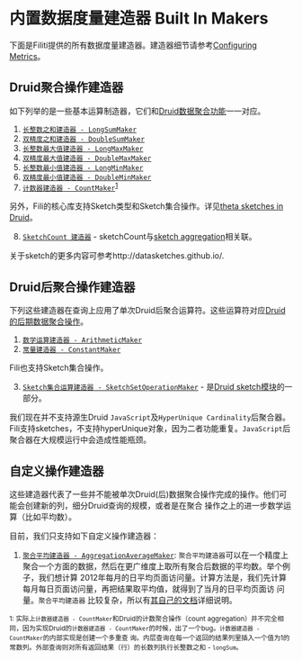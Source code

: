 内置数据度量建造器 Built In Makers
===============

下面是Filiti提供的所有数据度量建造器。建造器细节请参考[Configuring Metrics][configuring metrics]。

Druid聚合操作建造器
---------------------------------------

如下列举的是一些基本运算制造器，它们和[Druid数据聚合功能][druid aggregations]一一对应。


1. [`长整数之和建造器 - LongSumMaker`][LongSumMaker]
2. [`双精度之和建造器 - DoubleSumMaker`][DoubleSumMaker]
3. [`长整数最大值建造器 - LongMaxMaker`][LongMaxMaker]
4. [`双精度最大值建造器 - DoubleMaxMaker`][doubleMaxMaker]
5. [`长整数最小值建造器 - LongMinMaker`][LongMinMaker]
6. [`双精度最小值建造器 - DoubleMinMaker`][DoubleMinMaker]
7. [`计数器建造器 - CountMaker`][CountMaker]<sup>[1](#countCaveat)</sup>

另外，Fili的核心库支持Sketch类型和Sketch集合操作。详见[theta sketches in Druid][druid sketch module]。

8. [`SketchCount 建造器`][SketchCountMaker] - sketchCount与[sketch aggregation][sketch module]相关联。

关于sketch的更多内容可参考http://datasketches.github.io/.

Druid后聚合操作建造器
--------------------------------------------

下列这些建造器在查询上应用了单次Druid后聚合运算符。这些运算符对应[Druid的后期数据聚合操作][druid post-aggregations]。

1. [`数学运算建造器 - ArithmeticMaker`][ArithmeticMaker]
2. [`常量建造器 - ConstantMaker`][ConstantMaker]

Fili也支持Sketch集合操作。

3. [`Sketch集合运算建造器 - SketchSetOperationMaker`][SketchSetOperationMaker] - 是[Druid sketch模块][sketch module]的一
部分。

我们现在并不支持源生Druid `JavaScript`及`HyperUnique Cardinality`后聚合器。
Fili支持sketches，不支持hyperUnique对象，因为二者功能重复。`JavaScript`后聚合器在大规模运行中会造成性能瓶颈。


自定义操作建造器
---------------------------------

这些建造器代表了一些并不能被单次Druid(后)数据聚合操作完成的操作。他们可能会创建新的列，细分Druid查询的规模，或者是在聚合
操作之上的进一步数学运算（比如平均数）。

目前，我们只支持如下自定义操作建造器：

1. [`聚合平均建造器 - AggregationAverageMaker`][AggregationAverageMaker]:
    `聚合平均建造器`可以在一个精度上聚合一个方面的数据，然后在更广维度上取所有聚合后数据的平均数。举个例子，我们想计算
    2012年每月的日平均页面访问量。计算方法是，我们先计算每月每日页面访问量，再把结果取平均值，就得到了当月的日平均页面访
    问量。`聚合平均建造器` 比较复杂，所以有[其自己的文档][aggregationAverageMaker-docs]详细说明。


<sub><a name="countCaveat">1</a>: 实际上`计数器建造器 - CountMaker`和Druid的计数聚合操作（count aggregation）并不完全相
同，因为实现Druid的`计数器建造器 - CountMaker`的时候，出了一个bug。`计数器建造器 - CountMaker`的内部实现是创建一个多重查
询。内层查询在每一个返回的结果列里插入一个值为1的常数列。外部查询则对所有返回结果（行）的长数列执行长整数之和 -
`longSum`。

[aggregationAverageMaker]: ../../../fili-core/src/main/java/com/yahoo/bard/webservice/data/config/metric/makers/AggregationAverageMaker.java
[aggregationAverageMaker-docs]: https://github.com/yahoo/fili/issues/10
[arithmeticMaker]: ../../../fili-core/src/main/java/com/yahoo/bard/webservice/data/config/metric/makers/ArithmeticMaker.java

[configuring metrics]: ../../../docs/configuring-metrics.md
[constantMaker]: ../../../fili-core/src/main/java/com/yahoo/bard/webservice/data/config/metric/makers/ConstantMaker.java
[countMaker]: ../../../fili-core/src/main/java/com/yahoo/bard/webservice/data/config/metric/makers/CountMaker.java

[doubleMaxMaker]: ../../../fili-core/src/main/java/com/yahoo/bard/webservice/data/config/metric/makers/DoubleMaxMaker.java
[doubleMinMaker]: ../../../fili-core/src/main/java/com/yahoo/bard/webservice/data/config/metric/makers/DoubleMinMaker.java
[doubleSumMaker]: ../../../fili-core/src/main/java/com/yahoo/bard/webservice/data/config/metric/makers/DoubleSumMaker.java
[druid aggregations]: http://druid.io/docs/0.8.1/querying/aggregations.html
[druid post-aggregations]: http://druid.io/docs/0.8.1/querying/post-aggregations.html
[druid sketch module]: https://github.com/DataSketches/sketches-core

[longMaxMaker]: ../../../fili-core/src/main/java/com/yahoo/bard/webservice/data/config/metric/makers/LongMaxMaker.java
[longMinMaker]: ../../../fili-core/src/main/java/com/yahoo/bard/webservice/data/config/metric/makers/LongMinMaker.java
[longSumMaker]: ../../../fili-core/src/main/java/com/yahoo/bard/webservice/data/config/metric/makers/LongSumMaker.java

[sketchCountMaker]: ../../../fili-core/src/main/java/com/yahoo/bard/webservice/data/config/metric/makers/SketchCountMaker.java
[sketchSetOperationMaker]: ../../../fili-core/src/main/java/com/yahoo/bard/webservice/data/config/metric/makers/SketchSetOperationMaker.java
[sketch module]: https://github.com/druid-io/druid/pull/1991/files
